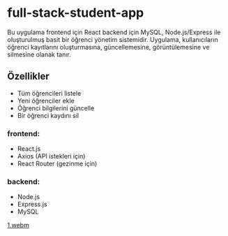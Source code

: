 # full-stack-student-app

Bu uygulama frontend için React backend için MySQL, Node.js/Express ile oluşturulmuş basit bir öğrenci yönetim sistemidir. Uygulama, kullanıcıların öğrenci kayıtlarını oluşturmasına, güncellemesine, görüntülemesine ve silmesine olanak tanır.

## Özellikler

- Tüm öğrencileri listele
- Yeni öğrenciler ekle
- Öğrenci bilgilerini güncelle
- Bir öğrenci kaydını sil

### frontend:
- React.js
- Axios (API istekleri için)
- React Router (gezinme için)

### backend:
- Node.js
- Express.js
- MySQL

[1.webm](https://github.com/user-attachments/assets/b5f14564-cf87-4ad1-96f9-a11dd1e412a0)


















